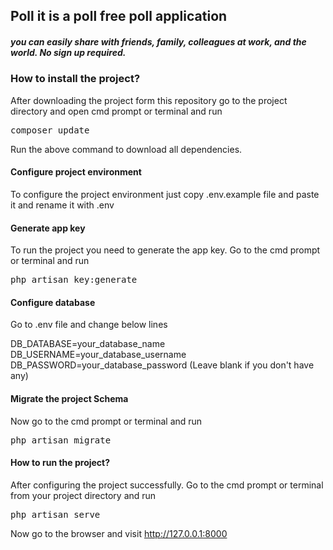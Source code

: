 ## Poll it is a poll free poll application
##### you can easily share with friends, family, colleagues at work, and the world. No sign up required.

### How to install the project?
After downloading the project form this repository go to the project directory and open cmd prompt or terminal and run

<pre>composer update</pre>
Run the above command to download all dependencies.

#### Configure project environment
To configure the project environment just copy .env.example file and paste it and rename it with .env

#### Generate app key
To run the project you need to generate the app key. Go to the cmd prompt or terminal and run 
<pre>php artisan key:generate</pre>

#### Configure database
Go to .env file and change below lines

DB_DATABASE=your_database_name
<br>
DB_USERNAME=your_database_username
<br>
DB_PASSWORD=your_database_password (Leave blank if you don't have any)

#### Migrate the project Schema
Now go to the cmd prompt or terminal and run 
<pre>php artisan migrate</pre>

#### How to run the project?
After configuring the project successfully. Go to the cmd prompt or terminal from your project directory and run 
<pre>php artisan serve</pre>
Now go to the browser and visit http://127.0.0.1:8000